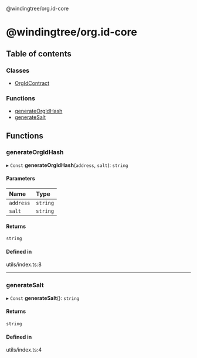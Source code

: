 @windingtree/org.id-core

# @windingtree/org.id-core

## Table of contents

### Classes

- [OrgIdContract](classes/orgidcontract.md)

### Functions

- [generateOrgIdHash](README.md#generateorgidhash)
- [generateSalt](README.md#generatesalt)

## Functions

### generateOrgIdHash

▸ `Const` **generateOrgIdHash**(`address`, `salt`): `string`

#### Parameters

| Name | Type |
| :------ | :------ |
| `address` | `string` |
| `salt` | `string` |

#### Returns

`string`

#### Defined in

utils/index.ts:8

___

### generateSalt

▸ `Const` **generateSalt**(): `string`

#### Returns

`string`

#### Defined in

utils/index.ts:4
